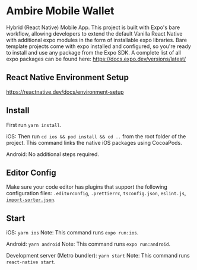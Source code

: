 # Ambire Mobile Wallet

Hybrid (React Native) Mobile App. This project is built with Expo's bare workflow, allowing developers to extend the default Vanilla React Native with additional expo modules in the form of installable expo libraries. Bare template projects come with expo installed and configured, so you're ready to install and use any package from the Expo SDK. A complete list of all expo packages can be found here: https://docs.expo.dev/versions/latest/

## React Native Environment Setup

https://reactnative.dev/docs/environment-setup

## Install

First run `yarn install`.

iOS:
Then run `cd ios && pod install && cd ..` from the root folder of the project. This command links the native iOS packages using CocoaPods.

Android:
No additional steps required.

## Editor Config

Make sure your code editor has plugins that support the following configuration files: `.editorconfig`, `.prettierrc`, `tsconfig.json`, `eslint.js`, [`import-sorter.json`](https://github.com/SoominHan/import-sorter).

## Start

iOS:
`yarn ios`
Note: This command runs `expo run:ios`.

Android:
`yarn android`
Note: This command runs `expo run:android`.

Development server (Metro bundler):
`yarn start`
Note: This command runs `react-native start`.
